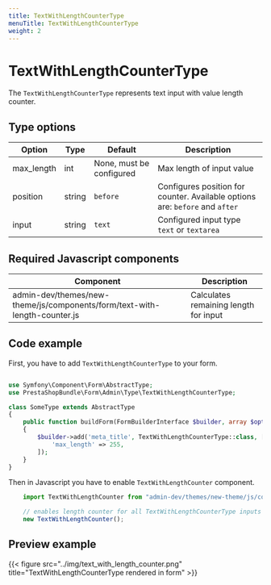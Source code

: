 ```yaml
---
title: TextWithLengthCounterType
menuTitle: TextWithLengthCounterType
weight: 2
---
```


# TextWithLengthCounterType

The `TextWithLengthCounterType` represents text input with value length counter.

## Type options

| Option     | Type   | Default                  | Description                                                                  |
| ---------- | ------ | ------------------------ | ---------------------------------------------------------------------------- |
| max_length | int    | None, must be configured | Max length of input value                                                    |
| position   | string | `before`                 | Configures position for counter. Available options are: `before` and `after` |
| input      | string | `text`                   | Configured input type `text` or `textarea`                                   |

## Required Javascript components
    
| Component                                                                 | Description                           |
| ------------------------------------------------------------------------- | ------------------------------------- |
| admin-dev/themes/new-theme/js/components/form/text-with-length-counter.js | Calculates remaining length for input |

## Code example

First, you have to add `TextWithLengthCounterType` to your form.

```php

use Symfony\Component\Form\AbstractType;
use PrestaShopBundle\Form\Admin\Type\TextWithLengthCounterType;

class SomeType extends AbstractType
{
    public function buildForm(FormBuilderInterface $builder, array $options)
    {
        $builder->add('meta_title', TextWithLengthCounterType::class, [
            'max_length' => 255,
        ]);
    }
}
```

Then in Javascript you have to enable `TextWithLengthCounter` component.

```javascript
    import TextWithLengthCounter from "admin-dev/themes/new-theme/js/components/form/text-with-length-counter";

    // enables length counter for all TextWithLengthCounterType inputs on the page
    new TextWithLengthCounter();
```

## Preview example

{{< figure src="../img/text_with_length_counter.png" title="TextWithLengthCounterType rendered in form" >}}
